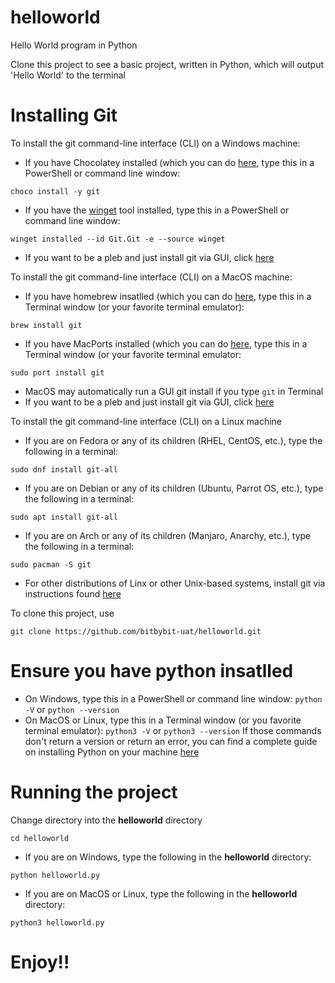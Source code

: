 # helloworld
Hello World program in Python

Clone this project to see a basic project, written in Python, which will output 'Hello World' to the terminal

# Installing Git
To install the git command-line interface (CLI) on a Windows machine:
- If you have Chocolatey installed (which you can do [here](https://chocolatey.org/install#individual), type this in a PowerShell or command line window:
```
choco install -y git
```
- If you have the [winget](https://docs.microsoft.com/en-us/windows/package-manager/winget/) tool installed, type this in a PowerShell or command line window:
```
winget installed --id Git.Git -e --source winget
```
- If you want to be a pleb and just install git via GUI, click [here](https://github.com/git-for-windows/git/releases/download/v2.37.0.windows.1/Git-2.37.0-64-bit.exe)

To install the git command-line interface (CLI) on a MacOS machine:
- If you have homebrew insatlled (which you can do [here](brew.sh), type this in a Terminal window (or your favorite terminal emulator):
```
brew install git
```
- If you have MacPorts installed (which you can do [here](https://guide.macports.org/chunked/installing.macports.html), type this in a Terminal window (or your favorite terminal emulator:
```
sudo port install git
```
- MacOS may automatically run a GUI git install if you type ```git``` in Terminal
- If you want to be a pleb and just install git via GUI, click [here](https://sourceforge.net/projects/git-osx-installer/files/latest/download)

To install the git command-line interface (CLI) on a Linux machine
- If you are on Fedora or any of its children (RHEL, CentOS, etc.), type the following in a terminal:
```
sudo dnf install git-all
```
- If you are on Debian or any of its children (Ubuntu, Parrot OS, etc.), type the following in a terminal:
```
sudo apt install git-all
```
- If you are on Arch or any of its children (Manjaro, Anarchy, etc.), type the following in a terminal:
```
sudo pacman -S git
```
- For other distributions of Linx or other Unix-based systems, install git via instructions found [here](https://git-scm.com/download/linux)

To clone this project, use
```
git clone https://github.com/bitbybit-uat/helloworld.git
```

# Ensure you have python insatlled
- On Windows, type this in a PowerShell or command line window:
`python -V` or `python --version`
- On MacOS or Linux, type this in a Terminal window (or you favorite terminal emulator):
`python3 -V` or `python3 --version`
If those commands don't return a version or return an error, you can find a complete guide on installing Python on your machine [here](https://realpython.com/installing-python/)

# Running the project
Change directory into the **helloworld** directory
```
cd helloworld
```
- If you are on Windows, type the following in the **helloworld** directory:
```
python helloworld.py
```
- If you are on MacOS or Linux, type the following in the **helloworld** directory:
```
python3 helloworld.py
```

# Enjoy!!

